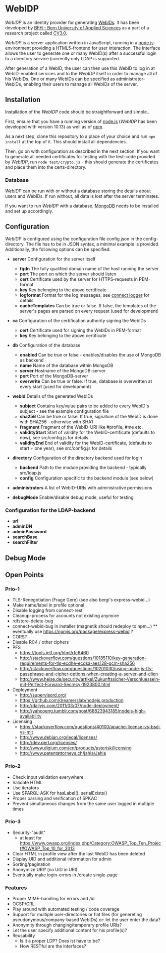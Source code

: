 WebIDP
======

*WebIDP* is an identity provider for generating [WebIDs](http://www.w3.org/2005/Incubator/webid/spec/).
It has been developed by [BFH - Bern University of Applied Sciences](http://www.bfh.ch) as a part of a 
research project called [CV3.0](http://cv3.bfh.ch).

*WebIDP* is a server application written in JavaScript, running in a [node.js](http://nodejs.org)-environment
providing a HTML5-frontend for user interaction. The interface allows the user to generate one or
many WebID(s) after a successful login to a directory service (currently only LDAP is supported.

After generation of a WebID, the user can then use this WebID to log in at WebID-enabled services and to the 
*WebIDP* itself in order to manage all of his WebIDs. One or many WebIDs can be specified as administrator-WebIDs,
enabling their users to manage all WebIDs of the server.

Installation
------------

Installation of the *WebIDP* code should be straightforward and simple...

First, ensure that you have a running version of [node.js](http://nodejs.org) (*WebIDP* has been developed with
version 10.13) as well as of [npm](http://www.npmjs.org).

As a next step, clone this repository to a place of your choice and run `npm install` at the top of it. This should
install all dependencies.

Then, go on with configuration as described in the next section. If you want to generate all needed certificates for
testing with the test-code provided by *WebIDP*, run `node test/crypto.js` - this should generate the certificates 
and place them into the certs-directory.

### Database

*WebIDP* can be run with or without a database storing the details about users and WebIDs. If run without, all
data is lost after the server terminates.

If you want to run *WebIDP* with a database, [MongoDB](http://www.mongodb.org) needs to be installed and set up accordingly. 

Configuration
-------------

*WebIDP* is configured using the configuration file config.json in the config-directory. The file has to be in 
JSON syntax, a minimal example is provided. Additionally, the following options can be specified:

* **server** Configuration for the server itself
    * **fqdn** The fully qualified domain name of the host running the server
    * **port** The port on which the server should listen
    * **cert** Certificate used by the server for HTTPS-requests in PEM-format
    * **key** Key belonging to the above certificate
    * **logformat** Format for the log messages, see [connect logger](http://www.senchalabs.org/connect/logger.html) for details
    * **cacheTemplates** Can be true or false. If false, the templates of the server's pages are parsed on every request (used for development)

* **ca** Configuration of the certification authority signing the WebIDs
    * **cert** Certificate used for signing the WebIDs in PEM-format
    * **key** Key belonging to the above certificate

* **db** Configuration of the database
    * **enabled** Can be true or false - enables/disables the use of MongoDB as backend
    * **name** Name of the database within MongoDB
    * **server** Hostname of the MongoDB-server
    * **port** Port of the MongoDB-server
    * **overwrite** Can be true or false. If true, database is overwritten at every start (used for development)

* **webid** Details of the generated WebIDs
    * **subject** Contains key/value pairs to be added to every WebID's subject - see the example configuration file
    * **sha256** Can be true or false. If true, signature of the WebID is done with SHA256 - otherwise with SHA1
    * **fragment** Fragment of the WebID-URI like #profile, #me etc. 
    * **validityStart** Start of validity for the WebID-certificate (defaults to now), see src/config.js for details
    * **validityEnd** End of validity for the WebID-certificate, (defaults to start + one year), see src/config.js for details

* **directory** Configuration of the directory backend used for login
    * **backend** Path to the module providing the backend - typically src/ldap.js
    * **config** Configuration specific to the backend module (see below)

* **administrators** A list of WebID-URIs with administrative permissions

* **debugMode** Enable/disable debug mode, useful for testing

### Configuration for the LDAP-backend

* **url**
* **adminDN**
* **adminPassword**
* **searchBase**
* **searchFilter**

Debug Mode
----------

Open Points
-----------
### Prio-1
* TLS-Renegotiation (Frage Gere) (see also bergi's express-webid...)
* Make name/label in profile optional
* Disable logging from connect-rest
* Cleanup-process for accounts not existing anymore
* rdfstore-delete-bug
* connect-webid-bug in installer (magnetik should redeploy to npm...)
** eventually use <https://npmjs.org/package/express-webid> ? 
* CORS?
* Disable RC4 / other ciphers
* PFS
    * <https://tools.ietf.org/html/rfc6460>
    * <http://stackoverflow.com/questions/10185110/key-generation-requirements-for-tls-ecdhe-ecdsa-aes128-gcm-sha256>
    * <http://stackoverflow.com/questions/10201030/using-node-js-tls-passphrase-and-cipher-options-when-creating-a-server-and-clien>
    * <http://www.heise.de/security/artikel/Zukunftssicher-Verschluesseln-mit-Perfect-Forward-Secrecy-1923800.html>
* Deployment
    * <http://supervisord.org/>
    * <https://github.com/dreamerslab/nodejs.production>
    * <http://dailyjs.com/2011/03/07/node-deployment/>
    * <http://yahooeng.tumblr.com/post/68823943185/nodejs-high-availability>
* Licensing
    * <https://stackoverflow.com/questions/40100/apache-license-vs-bsd-vs-mit>
    * <http://www.debian.org/legal/licenses/>
    * <http://dev.perl.org/licenses/>
    * <http://www.digium.com/en/products/asterisk/licensing>
    * <http://www.patentattorneys.ch/jahia/Jahia>

### Prio-2
* Check input validation everywhere
* Validate HTML
* Use iterators
* Use SPARQL-ASK for hasLabel(), serialExists()
* Proper parsing and verification of SPKAC
* Prevent simultaneous changes from the same user logged in multiple times

### Prio-3
* Security-"audit"
    * at least for <https://www.owasp.org/index.php/Category:OWASP_Top_Ten_Project#OWASP_Top_10_for_2013>
* Clear HTML in profile view after the last WebID has been deleted
* Display UID and additional information for admin
* Sorting/pagination
* Anonymize URI? (no UID in URI)
* Eventually make login-errors in /create single-page

### Features
* Proper MIME-handling for errors and /id
* OCSP/CRL
* Play around with automated testing / code coverage
* Support for multiple user-directories or flat files 
  (for genereting pseudonymous/company-based WebIDs)
  or: let the user enter the data?
* Anonymity through changing/temporary profile URIs?
* Let the user specify additional content for his profile(s)?
* Reusability
    * Is it a proper LDP? Does ist have to be?
    * How RESTful are the interfaces?
